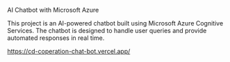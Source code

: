 AI Chatbot with Microsoft Azure

This project is an AI-powered chatbot built using Microsoft Azure Cognitive Services. The chatbot is designed to handle user queries and provide automated responses in real time.


https://cd-coperation-chat-bot.vercel.app/
